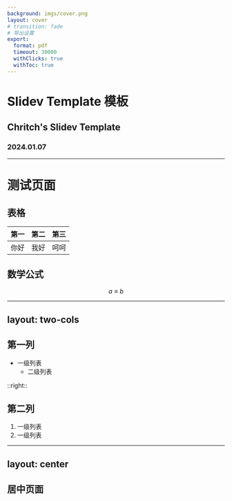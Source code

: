 ```yaml
---
background: imgs/cover.png
layout: cover
# transition: fade
# 导出设置
export:
  format: pdf
  timeout: 30000
  withClicks: true
  withToc: true
---
```


<!-- Heading -->
# Slidev Template 模板

<!-- SubHeading -->
## Chritch's Slidev Template

<!-- Date -->
### 2024.01.07

---

# 测试页面

## 表格

|第一|第二|第三|
|---|---|---|
|你好|我好|呵呵|

## 数学公式

$$
a \equiv b
$$

---
layout: two-cols
---

## 第一列

- 一级列表
  - 二级列表

::right::

## 第二列

1. 一级列表
2. 一级列表

---
layout: center
---

## 居中页面
